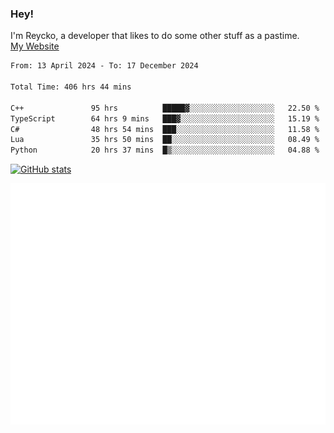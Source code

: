 ### Hey!
I'm Reycko, a developer that likes to do some other stuff as a pastime.  
[My Website](https://reycko.root.sx)

<!--START_SECTION:wakasection-->

```txt
From: 13 April 2024 - To: 17 December 2024

Total Time: 406 hrs 44 mins

C++               95 hrs          █████▓░░░░░░░░░░░░░░░░░░░   22.50 %
TypeScript        64 hrs 9 mins   ███▓░░░░░░░░░░░░░░░░░░░░░   15.19 %
C#                48 hrs 54 mins  ███░░░░░░░░░░░░░░░░░░░░░░   11.58 %
Lua               35 hrs 50 mins  ██░░░░░░░░░░░░░░░░░░░░░░░   08.49 %
Python            20 hrs 37 mins  █▒░░░░░░░░░░░░░░░░░░░░░░░   04.88 %
```

<!--END_SECTION:wakasection-->

[![GitHub stats](https://github-readme-stats.vercel.app/api?username=Reycko&show_icons=true&theme=dark&hide_title=true&count_private=true)](https://github.com/anuraghazra/github-readme-stats)

![Metrics](/github-metrics.svg)

